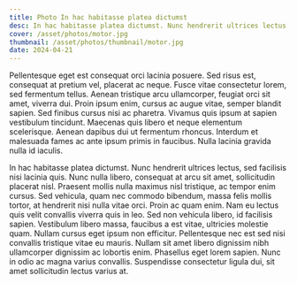 ```yaml
---
title: Photo In hac habitasse platea dictumst
desc: In hac habitasse platea dictumst. Nunc hendrerit ultrices lectus, sed facilisis nisi lacinia quis. Nunc nulla libero, consequat at arcu sit amet, sollicitudin placerat nisl. Praesent mollis nulla maximus nisl tristique, ac tempor enim cursus
cover: /asset/photos/motor.jpg
thumbnail: /asset/photos/thumbnail/motor.jpg
date: 2024-04-21
---
```

Pellentesque eget est consequat orci lacinia posuere. Sed risus est, consequat at pretium vel, placerat ac neque. Fusce vitae consectetur lorem, sed fermentum tellus. Aenean tristique arcu ullamcorper, feugiat orci sit amet, viverra dui. Proin ipsum enim, cursus ac augue vitae, semper blandit sapien. Sed finibus cursus nisi ac pharetra. Vivamus quis ipsum at sapien vestibulum tincidunt. Maecenas quis libero et neque elementum scelerisque. Aenean dapibus dui ut fermentum rhoncus. Interdum et malesuada fames ac ante ipsum primis in faucibus. Nulla lacinia gravida nulla id iaculis.

In hac habitasse platea dictumst. Nunc hendrerit ultrices lectus, sed facilisis nisi lacinia quis. Nunc nulla libero, consequat at arcu sit amet, sollicitudin placerat nisl. Praesent mollis nulla maximus nisl tristique, ac tempor enim cursus. Sed vehicula, quam nec commodo bibendum, massa felis mollis tortor, at hendrerit nisi nulla vitae orci. Proin ac quam enim. Nam eu lectus quis velit convallis viverra quis in leo. Sed non vehicula libero, id facilisis sapien. Vestibulum libero massa, faucibus a est vitae, ultricies molestie quam. Nullam cursus eget ipsum non efficitur. Pellentesque nec est sed nisi convallis tristique vitae eu mauris. Nullam sit amet libero dignissim nibh ullamcorper dignissim ac lobortis enim. Phasellus eget lorem sapien. Nunc in odio ac magna varius convallis. Suspendisse consectetur ligula dui, sit amet sollicitudin lectus varius at.